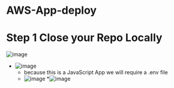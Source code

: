 # AWS-App-deploy
# Step 1 Close your Repo Locally 
![image](https://github.com/rogerbarrow/AWS-App-deploy/assets/46138186/37bc7c76-796b-46bf-897a-8c2ec637efb8)
* ![image](https://github.com/rogerbarrow/AWS-App-deploy/assets/46138186/d1b2c4f6-030c-4267-bd47-7dbabadcb661)
  * because this is a JavaScript App we will require a  .env file
  * ![image](https://github.com/rogerbarrow/AWS-App-deploy/assets/46138186/446633f1-b343-442b-b933-0bc37cc360c2)
 *![image](https://github.com/rogerbarrow/AWS-App-deploy/assets/46138186/d0c0a0de-9c67-4b4a-873d-05d71c3c9d18)


